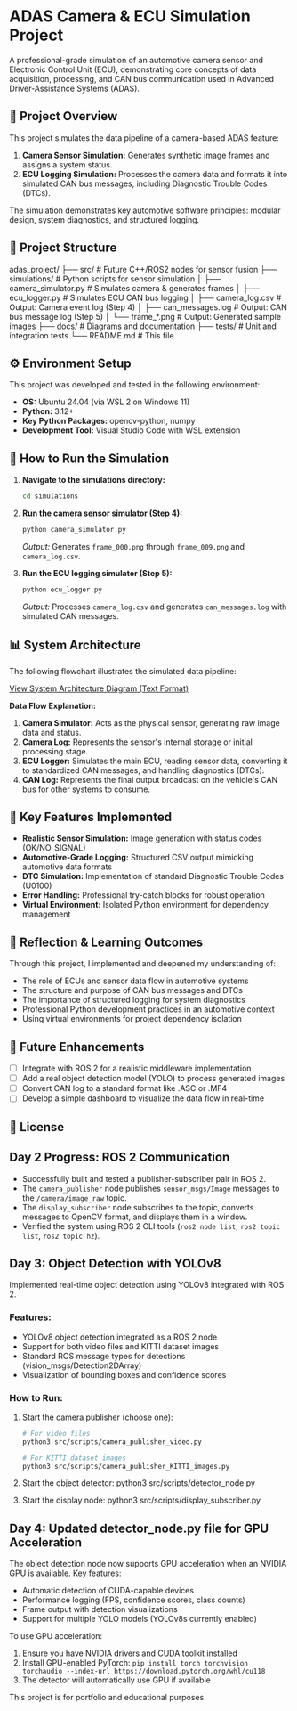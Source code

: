 # ADAS Camera & ECU Simulation Project

A professional-grade simulation of an automotive camera sensor and Electronic Control Unit (ECU), demonstrating core concepts of data acquisition, processing, and CAN bus communication used in Advanced Driver-Assistance Systems (ADAS).

## 🚀 Project Overview

This project simulates the data pipeline of a camera-based ADAS feature:
1.  **Camera Sensor Simulation:** Generates synthetic image frames and assigns a system status.
2.  **ECU Logging Simulation:** Processes the camera data and formats it into simulated CAN bus messages, including Diagnostic Trouble Codes (DTCs).

The simulation demonstrates key automotive software principles: modular design, system diagnostics, and structured logging.

## 📁 Project Structure
adas_project/
├── src/ # Future C++/ROS2 nodes for sensor fusion
├── simulations/ # Python scripts for sensor simulation
│ ├── camera_simulator.py # Simulates camera & generates frames
│ ├── ecu_logger.py # Simulates ECU CAN bus logging
│ ├── camera_log.csv # Output: Camera event log (Step 4)
│ ├── can_messages.log # Output: CAN bus message log (Step 5)
│ └── frame_*.png # Output: Generated sample images
├── docs/ # Diagrams and documentation
├── tests/ # Unit and integration tests
└── README.md # This file

## ⚙️ Environment Setup

This project was developed and tested in the following environment:
- **OS:** Ubuntu 24.04 (via WSL 2 on Windows 11)
- **Python:** 3.12+
- **Key Python Packages:** opencv-python, numpy
- **Development Tool:** Visual Studio Code with WSL extension

## 🧪 How to Run the Simulation

1.  **Navigate to the simulations directory:**
    ```bash
    cd simulations
    ```

2.  **Run the camera sensor simulator (Step 4):**
    ```bash
    python camera_simulator.py
    ```
    *Output:* Generates `frame_000.png` through `frame_009.png` and `camera_log.csv`.

3.  **Run the ECU logging simulator (Step 5):**
    ```bash
    python ecu_logger.py
    ```
    *Output:* Processes `camera_log.csv` and generates `can_messages.log` with simulated CAN messages.

## 📊 System Architecture

The following flowchart illustrates the simulated data pipeline:

[View System Architecture Diagram (Text Format)](./docs/architecture.txt)

**Data Flow Explanation:**
1.  **Camera Simulator:** Acts as the physical sensor, generating raw image data and status.
2.  **Camera Log:** Represents the sensor's internal storage or initial processing stage.
3.  **ECU Logger:** Simulates the main ECU, reading sensor data, converting it to standardized CAN messages, and handling diagnostics (DTCs).
4.  **CAN Log:** Represents the final output broadcast on the vehicle's CAN bus for other systems to consume.

## 🔧 Key Features Implemented

- **Realistic Sensor Simulation:** Image generation with status codes (OK/NO_SIGNAL)
- **Automotive-Grade Logging:** Structured CSV output mimicking automotive data formats
- **DTC Simulation:** Implementation of standard Diagnostic Trouble Codes (U0100)
- **Error Handling:** Professional try-catch blocks for robust operation
- **Virtual Environment:** Isolated Python environment for dependency management

## 📝 Reflection & Learning Outcomes

Through this project, I implemented and deepened my understanding of:

- The role of ECUs and sensor data flow in automotive systems
- The structure and purpose of CAN bus messages and DTCs
- The importance of structured logging for system diagnostics
- Professional Python development practices in an automotive context
- Using virtual environments for project dependency isolation

## 🚧 Future Enhancements

- [ ] Integrate with ROS 2 for a realistic middleware implementation
- [ ] Add a real object detection model (YOLO) to process generated images
- [ ] Convert CAN log to a standard format like .ASC or .MF4
- [ ] Develop a simple dashboard to visualize the data flow in real-time

## 📄 License

## Day 2 Progress: ROS 2 Communication
- Successfully built and tested a publisher-subscriber pair in ROS 2.
- The `camera_publisher` node publishes `sensor_msgs/Image` messages to the `/camera/image_raw` topic.
- The `display_subscriber` node subscribes to the topic, converts messages to OpenCV format, and displays them in a window.
- Verified the system using ROS 2 CLI tools (`ros2 node list`, `ros2 topic list`, `ros2 topic hz`).

## Day 3: Object Detection with YOLOv8

Implemented real-time object detection using YOLOv8 integrated with ROS 2.

### Features:
- YOLOv8 object detection integrated as a ROS 2 node
- Support for both video files and KITTI dataset images
- Standard ROS message types for detections (vision_msgs/Detection2DArray)
- Visualization of bounding boxes and confidence scores

### How to Run:
1. Start the camera publisher (choose one):
   ```bash
   # For video files
   python3 src/scripts/camera_publisher_video.py
   
   # For KITTI dataset images
   python3 src/scripts/camera_publisher_KITTI_images.py

2. Start the object detector:
   python3 src/scripts/detector_node.py

3. Start the display node:
   python3 src/scripts/display_subscriber.py


## Day 4: Updated detector_node.py file for GPU Acceleration

The object detection node now supports GPU acceleration when an NVIDIA GPU is available. Key features:

- Automatic detection of CUDA-capable devices
- Performance logging (FPS, confidence scores, class counts)
- Frame output with detection visualizations
- Support for multiple YOLO models (YOLOv8s currently enabled)

To use GPU acceleration:
1. Ensure you have NVIDIA drivers and CUDA toolkit installed
2. Install GPU-enabled PyTorch: `pip install torch torchvision torchaudio --index-url https://download.pytorch.org/whl/cu118`
3. The detector will automatically use GPU if available


This project is for portfolio and educational purposes.
